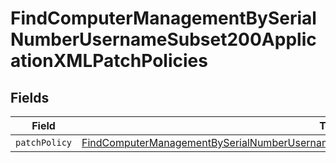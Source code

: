 # FindComputerManagementBySerialNumberUsernameSubset200ApplicationXMLPatchPolicies


## Fields

| Field                                                                                                                                                                                                                 | Type                                                                                                                                                                                                                  | Required                                                                                                                                                                                                              | Description                                                                                                                                                                                                           |
| --------------------------------------------------------------------------------------------------------------------------------------------------------------------------------------------------------------------- | --------------------------------------------------------------------------------------------------------------------------------------------------------------------------------------------------------------------- | --------------------------------------------------------------------------------------------------------------------------------------------------------------------------------------------------------------------- | --------------------------------------------------------------------------------------------------------------------------------------------------------------------------------------------------------------------- |
| `patchPolicy`                                                                                                                                                                                                         | [FindComputerManagementBySerialNumberUsernameSubset200ApplicationXMLPatchPoliciesPatchPolicy](../../models/operations/findcomputermanagementbyserialnumberusernamesubset200applicationxmlpatchpoliciespatchpolicy.md) | :heavy_minus_sign:                                                                                                                                                                                                    | N/A                                                                                                                                                                                                                   |